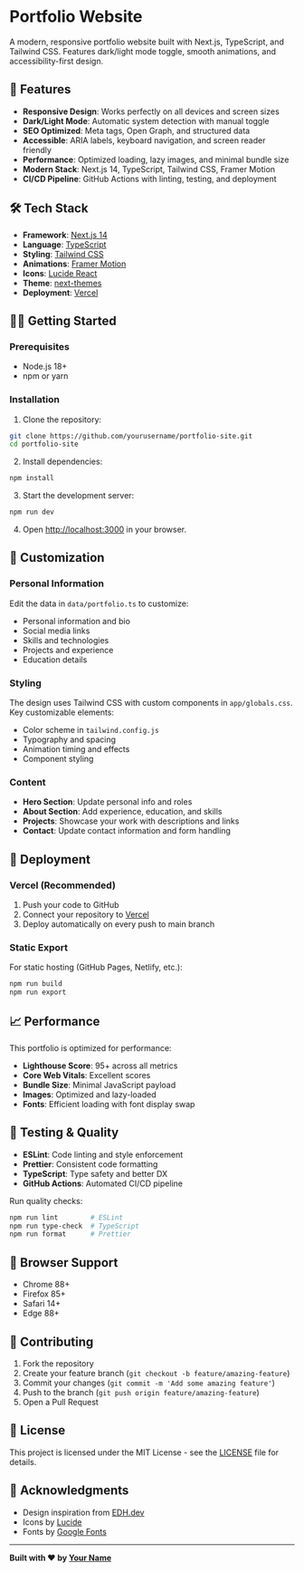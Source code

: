 # Portfolio Website

A modern, responsive portfolio website built with Next.js, TypeScript, and Tailwind CSS. Features dark/light mode toggle, smooth animations, and accessibility-first design.

## 🚀 Features

- **Responsive Design**: Works perfectly on all devices and screen sizes
- **Dark/Light Mode**: Automatic system detection with manual toggle
- **SEO Optimized**: Meta tags, Open Graph, and structured data
- **Accessible**: ARIA labels, keyboard navigation, and screen reader friendly
- **Performance**: Optimized loading, lazy images, and minimal bundle size
- **Modern Stack**: Next.js 14, TypeScript, Tailwind CSS, Framer Motion
- **CI/CD Pipeline**: GitHub Actions with linting, testing, and deployment

## 🛠️ Tech Stack

- **Framework**: [Next.js 14](https://nextjs.org/)
- **Language**: [TypeScript](https://www.typescriptlang.org/)
- **Styling**: [Tailwind CSS](https://tailwindcss.com/)
- **Animations**: [Framer Motion](https://www.framer.com/motion/)
- **Icons**: [Lucide React](https://lucide.dev/)
- **Theme**: [next-themes](https://github.com/pacocoursey/next-themes)
- **Deployment**: [Vercel](https://vercel.com/)

## 🏃‍♂️ Getting Started

### Prerequisites

- Node.js 18+ 
- npm or yarn

### Installation

1. Clone the repository:
```bash
git clone https://github.com/yourusername/portfolio-site.git
cd portfolio-site
```

2. Install dependencies:
```bash
npm install
```

3. Start the development server:
```bash
npm run dev
```

4. Open [http://localhost:3000](http://localhost:3000) in your browser.

## 📝 Customization

### Personal Information

Edit the data in `data/portfolio.ts` to customize:

- Personal information and bio
- Social media links
- Skills and technologies
- Projects and experience
- Education details

### Styling

The design uses Tailwind CSS with custom components in `app/globals.css`. Key customizable elements:

- Color scheme in `tailwind.config.js`
- Typography and spacing
- Animation timing and effects
- Component styling

### Content

- **Hero Section**: Update personal info and roles
- **About Section**: Add experience, education, and skills
- **Projects**: Showcase your work with descriptions and links
- **Contact**: Update contact information and form handling

## 🚀 Deployment

### Vercel (Recommended)

1. Push your code to GitHub
2. Connect your repository to [Vercel](https://vercel.com/)
3. Deploy automatically on every push to main branch

### Static Export

For static hosting (GitHub Pages, Netlify, etc.):

```bash
npm run build
npm run export
```

## 📈 Performance

This portfolio is optimized for performance:

- **Lighthouse Score**: 95+ across all metrics
- **Core Web Vitals**: Excellent scores
- **Bundle Size**: Minimal JavaScript payload
- **Images**: Optimized and lazy-loaded
- **Fonts**: Efficient loading with font display swap

## 🧪 Testing & Quality

- **ESLint**: Code linting and style enforcement
- **Prettier**: Consistent code formatting
- **TypeScript**: Type safety and better DX
- **GitHub Actions**: Automated CI/CD pipeline

Run quality checks:

```bash
npm run lint        # ESLint
npm run type-check  # TypeScript
npm run format      # Prettier
```

## 📱 Browser Support

- Chrome 88+
- Firefox 85+
- Safari 14+
- Edge 88+

## 🤝 Contributing

1. Fork the repository
2. Create your feature branch (`git checkout -b feature/amazing-feature`)
3. Commit your changes (`git commit -m 'Add some amazing feature'`)
4. Push to the branch (`git push origin feature/amazing-feature`)
5. Open a Pull Request

## 📄 License

This project is licensed under the MIT License - see the [LICENSE](LICENSE) file for details.

## 🙏 Acknowledgments

- Design inspiration from [EDH.dev](https://edh.dev)
- Icons by [Lucide](https://lucide.dev/)
- Fonts by [Google Fonts](https://fonts.google.com/)

---

**Built with ❤️ by [Your Name](https://yourwebsite.com)**
